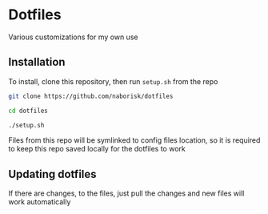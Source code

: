 # Dotfiles
Various customizations for my own use

## Installation
To install, clone this repository, then run `setup.sh` from the repo
```sh
git clone https://github.com/naborisk/dotfiles

cd dotfiles

./setup.sh
```

Files from this repo will be symlinked to config files location, so it is required to keep this repo saved locally for the dotfiles to work

## Updating dotfiles
If there are changes, to the files, just pull the changes and new files will work automatically

